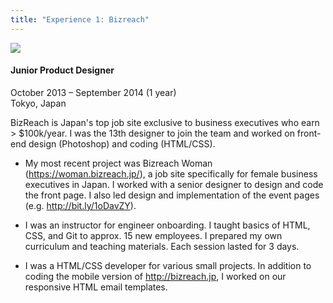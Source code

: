```yaml
---
title: "Experience 1: Bizreach"
---
```


<img src="{{ site.url }}/images/bizreach.png" class="img-responsive img-rounded">

#### Junior Product Designer

<p class="resume-date">October 2013 – September 2014 (1 year)<br>Tokyo, Japan</p>

BizReach is Japan's top job site exclusive to business executives who earn > $100k/year. I was the 13th designer to join the team and worked on front-end design (Photoshop) and coding (HTML/CSS).

* My most recent project was Bizreach Woman (https://woman.bizreach.jp/), a job site specifically for female business executives in Japan. I worked with a senior designer to design and code the front page. I also led design and implementation of the event pages (e.g. http://bit.ly/1oDavZY).

* I was an instructor for engineer onboarding. I taught basics of HTML, CSS, and Git to approx. 15 new employees. I prepared my own curriculum and teaching materials. Each session lasted for 3 days.

* I was a HTML/CSS developer for various small projects. In addition to coding the mobile version of http://bizreach.jp, I worked on our responsive HTML email templates.
